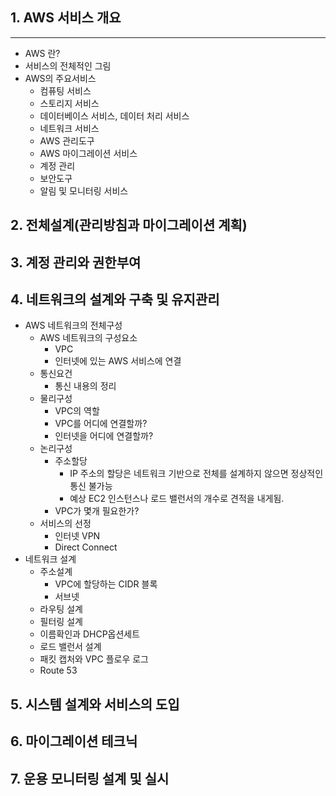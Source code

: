## 1. AWS 서비스 개요
---
- AWS 란?
- 서비스의 전체적인 그림
- AWS의 주요서비스 
    - 컴퓨팅 서비스
    - 스토리지 서비스
    - 데이터베이스 서비스, 데이터 처리 서비스
    - 네트워크 서비스
    - AWS 관리도구
    - AWS 마이그레이션 서비스
    - 계정 관리
    - 보안도구
    - 알림 및 모니터링 서비스
## 2. 전체설계(관리방침과 마이그레이션 계획)
## 3. 계정 관리와 권한부여
## 4. 네트워크의 설계와 구축 및 유지관리 
- AWS 네트워크의 전체구성
    - AWS 네트워크의 구성요소
        - VPC
        - 인터넷에 있는 AWS 서비스에 연결
    - 통신요건
        - 통신 내용의 정리
    - 물리구성
        - VPC의 역할
        - VPC를 어디에 연결할까?
        - 인터넷을 어디에 연결할까?
    - 논리구성
        - 주소할당
            - IP 주소의 할당은 네트워크 기반으로 전체를 설계하지 않으면 정상적인 통신 불가능
            - 예상 EC2 인스턴스나 로드 밸런서의 개수로 견적을 내게됨.
        - VPC가 몇개 필요한가?
    - 서비스의 선정
        - 인터넷 VPN
        - Direct Connect
- 네트워크 설계
    - 주소설계
        - VPC에 할당하는 CIDR 블록
        - 서브넷
    - 라우팅 설계
    - 필터링 설계
    - 이름확인과 DHCP옵션세트
    - 로드 밸런서 설계
    - 패킷 캡처와 VPC 플로우 로그
    - Route 53
## 5. 시스템 설계와 서비스의 도입
## 6. 마이그레이션 테크닉
## 7. 운용 모니터링 설계 및 실시
